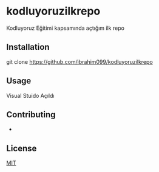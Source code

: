 # kodluyoruzilkrepo
Kodluyoruz Eğitimi kapsamında açtığım ilk repo
## Installation
git clone https://github.com/ibrahim099/kodluyoruzilkrepo
## Usage
Visual Stuido Açıldı
## Contributing
-

## License
[MIT](https://choosealicense.com/licenses/mit/)

